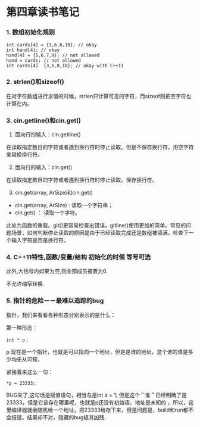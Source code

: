 # 第四章读书笔记

### 1. 数组初始化规则

```$xslt
int cards[4] = {3,6,8,10}; // okay
int hand[4]; // okay
hand[4] = {5,6,7,9}; // not allowed
hand = cards; // not allowed
int cards[4]  {3,6,8,10}; // okay with C++11
```

### 2. strlen()和sizeof()

在对字符数组进行求值的时候，strlen只计算可见的字符，而sizeof则把空字符也计算在内。

### 3. cin.getline()和cin.get()

1. 面向行的输入：cin.getline()

在读取指定数目的字符或者遇到换行符时停止读取。但是不保存换行符，用空字符来替换换行符。

2. 面向行的输入：cin.get()

在读取指定数目的字符或者遇到换行符时停止读取。保存换行符。

3. cin.get(array, ArSize)和cin.get()

- cin.get(array, ArSize) : 读取一个字符串；
- cin.get() ： 读取一个字符。

此处为函数的重载。git()更容易检查出错误，gitline()使用更加的简单。常见的问题场景，如何判断停止读取的原因是由于已经读取完成还是数组被填满，检查下一个输入字符是否是换行符。

### 4. C++11特性,函数/变量/结构 初始化的时候 等号可选

此外,大括号内如果为空,则全部成员被置为0.

不允许缩窄转换.

### 5. 指针的危险－－最难以追踪的bug

指针，我们来看看各种形态分别表示的是什么：

第一种形态：

`int * p；`

p 现在是一个指针，也就是可以指向一个地址，但是是谁的地址，这个谁的值是多少均无从可知．

紧接着来这么一句：

`*p = 23333;` 

BUG来了,这句话是赋值语句，相当与是int a = 1; 但是这个＂谁＂已经明确了是23333，但是它该存在哪里呢，也就是p还没有初始话，地址是未知的
，所以，这里编译器就会随机给一个地址，把23333给存下来，但是问题是，build和run都不会报错，结果却不对，隐藏的bug极其凶残．


